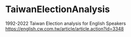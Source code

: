 # TaiwanElectionAnalysis
1992-2022 Taiwan Election analysis for English Speakers
https://english.cw.com.tw/article/article.action?id=3348 
